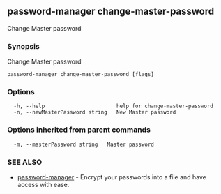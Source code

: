 ## password-manager change-master-password

Change Master password

### Synopsis

Change Master password

```
password-manager change-master-password [flags]
```

### Options

```
  -h, --help                       help for change-master-password
  -n, --newMasterPassword string   New Master password
```

### Options inherited from parent commands

```
  -m, --masterPassword string   Master password
```

### SEE ALSO

* [password-manager](password-manager.md)	 - Encrypt your passwords into a file and have access with ease.

